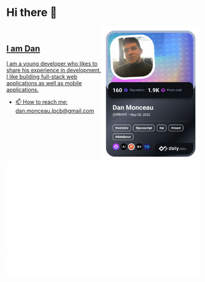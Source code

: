# Hi there  👋

<div align="left">


 <a href="https://api.daily.dev/get?r=omBratteng" target="_blank">
    <img
      width="256"
      align="right"
      src="https://raw.githubusercontent.com/d4nm0/d4nm0/devcard/devcard.png"
    />
</div>

<br />

## I am Dan

I am a young developer who likes to share his experience in development. I like building full-stack web applications as well as mobile applications.

- 📫 How to reach me: [dan.monceau.lpcb@gmail.com](mailto:dan.monceau.lpcb@gmail.com)

![Metrics](https://raw.githubusercontent.com/d4nm0/d4nm0/main/github-metrics.svg)
![Most used languages](https://raw.githubusercontent.com/d4nm0/d4nm0/main/language.svg)
